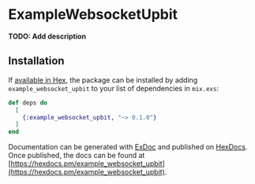 # ExampleWebsocketUpbit

**TODO: Add description**

## Installation

If [available in Hex](https://hex.pm/docs/publish), the package can be installed
by adding `example_websocket_upbit` to your list of dependencies in `mix.exs`:

```elixir
def deps do
  [
    {:example_websocket_upbit, "~> 0.1.0"}
  ]
end
```

Documentation can be generated with [ExDoc](https://github.com/elixir-lang/ex_doc)
and published on [HexDocs](https://hexdocs.pm). Once published, the docs can
be found at [https://hexdocs.pm/example_websocket_upbit](https://hexdocs.pm/example_websocket_upbit).

